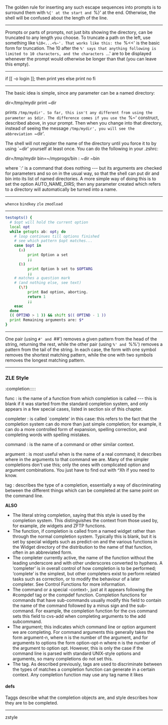 The golden rule for inserting any such escape sequences into prompts is to surround them with `%{' at the start and `%}' at the end. Otherwise, the shell will be confused about the length of the line.

---

Prompts or parts of prompts, not just bits showing the directory, can be truncated to any length you choose. To truncate a path on the left, use something like `%10<...<%~'. That works like this: the `%<<' is the basic form for truncation. The 10 after the `%' says that anything following is limited to 10 characters, and the characters `...' are to be displayed whenever the prompt would otherwise be longer than that (you can leave this empty).

---

if [[ -o login ]]; then
    print yes
  else
    print no
  fi

---

The basic idea is simple, since any parameter can be a named directory:

  dir=/tmp/mydir
  print ~dir

prints `/tmp/mydir'. So far, this isn't any different from using the parameter as $dir. The difference comes if you use the `%~' construct, described above, in your prompt. Then when you change into that directory, instead of seeing the message `/tmp/mydir', you will see the abbreviation `~dir'.

The shell will not register the name of the directory until you force it to by using `~dir' yourself at least once. You can do the following in your .zshrc:

  dir=/tmp/mydir
  bin=~/myprogs/bin
  : ~dir ~bin

where `:' is a command that does nothing --- but its arguments are checked for parameters and so on in the usual way, so that the shell can put dir and bin into its list of named directories. A more simple way of doing this is to set the option AUTO_NAME_DIRS; then any parameter created which refers to a directory will automatically be turned into a name.

---

`whence`
`bindkey`
`zle`
`zmodload`

---

```zsh
testopts() {
  # $opt will hold the current option
  local opt
  while getopts ab: opt; do
    # loop continues till options finished
    # see which pattern $opt matches...
    case $opt in
      (a)
          print Option a set
          ;;
      (b)
          print Option b set to $OPTARG
          ;;
	# matches a question mark
	# (and nothing else, see text)
      (\?)
          print Bad option, aborting.
          return 1
          ;;
    esac
  done
  (( OPTIND > 1 )) && shift $(( OPTIND - 1 ))
  print Remaining arguments are: $*
}
```

---

One pair (using `#' and `##') removes a given pattern from the head of the string, returning the rest, while the other pair (using `%' and `%%') removes a pattern from the tail of the string. In each case, the form with one symbol removes the shortest matching pattern, while the one with two symbols removes the longest matching pattern.

---

### ZLE Style

:completion:<func>:<completer>:<command>:<argument>:<tag>


func
: is the name of a function from which completion is called --- this is blank if it was started from the standard completion system, and only appears in a few special cases, listed in section six of this chapter.

completer
: is called `complete' in this case: this refers to the fact that the completion system can do more than just simple completion; for example, it can do a more controlled form of expansion, spelling correction, and completing words with spelling mistakes.

command
:  is the name of a command or other similar context.

argument
: is most useful when <command> is the name of a real command; it describes where in the arguments to that command we are. Many of the simpler completions don't use this; only the ones with complicated option and argument combinations. You just have to find out with ^Xh if you need to know.

tag
: describes the type of a completion, essentially a way of discriminating between the different things which can be completed at the same point on the command line.


**ALSO**

- The literal string completion, saying that this style is used by the completion system. This distinguishes the context from those used by, for example, zle widgets and ZFTP functions.
- The function, if completion is called from a named widget rather than through the normal completion system. Typically this is blank, but it is set by special widgets such as predict-on and the various functions in the Widget directory of the distribution to the name of that function, often in an abbreviated form.
- The completer currently active, the name of the function without the leading underscore and with other underscores converted to hyphens. A ‘completer’ is in overall control of how completion is to be performed; ‘complete’ is the simplest, but other completers exist to perform related tasks such as correction, or to modify the behaviour of a later completer. See Control Functions for more information.
- The command or a special -context-, just at it appears following the #compdef tag or the compdef function. Completion functions for commands that have sub-commands usually modify this field to contain the name of the command followed by a minus sign and the sub-command. For example, the completion function for the cvs command sets this field to cvs-add when completing arguments to the add subcommand.
- The argument; this indicates which command line or option argument we are completing. For command arguments this generally takes the form argument-n, where n is the number of the argument, and for arguments to options the form option-opt-n where n is the number of the argument to option opt. However, this is only the case if the command line is parsed with standard UNIX-style options and arguments, so many completions do not set this.
- The tag. As described previously, tags are used to discriminate between the types of matches a completion function can generate in a certain context. Any completion function may use any tag name it likes


#### defs

Taggs describe what the completion objects are, and style describes how they are to be completed.

---

zstyle <context> <style> <value...>

---

bindkey:

If the `-a' option is specified, bind the in-strings in the alternative keymap instead of the standard one. The alternative keymap is used in vi command mode.

---


`whence -mpv`

---

 There are some special effects allowed. You can use patterns to tell how filenames are matched: that's part of the default behaviour, in fact, for example '*.tar=01;31' forces tar files to be coloured red. In that case, you are limited to `*' followed by a string. However, there's a way of specifying colouring for any match, not just files, and for any pattern: use =<pat>=<col>. Here are two ways of getting jobs coloured red in process listings for the `kill' command.

  zstyle ':completion:*:*:kill:*' list-colors '=%*=01;31'

This uses the method just described; jobs begin with `%'.

  zstyle ':completion:*:*:kill:*:jobs' list-colors 'no=01;31'

This uses the tag, rather than the pattern, to match the jobs lines.

---


